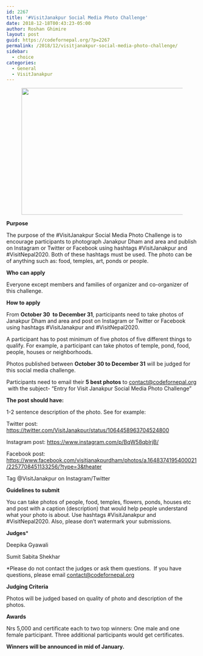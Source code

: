 ```yaml
---
id: 2267
title: '#VisitJanakpur Social Media Photo Challenge'
date: 2018-12-18T00:43:23-05:00
author: Roshan Ghimire
layout: post
guid: https://codefornepal.org/?p=2267
permalink: /2018/12/visitjanakpur-social-media-photo-challenge/
sidebar:
  - choice
categories:
  - General
  - VisitJanakpur
---
```

<figure class="wp-block-image is-resized"><img src="https://codefornepal.org/wp-content/uploads/2018/12/a-baby-showerfor-francesca-1024x576.jpg" alt="" class="wp-image-2269" width="594" height="334" srcset="https://codefornepal.org/wp-content/uploads/2018/12/a-baby-showerfor-francesca-1024x576.jpg 1024w, https://codefornepal.org/wp-content/uploads/2018/12/a-baby-showerfor-francesca-300x169.jpg 300w, https://codefornepal.org/wp-content/uploads/2018/12/a-baby-showerfor-francesca-768x432.jpg 768w, https://codefornepal.org/wp-content/uploads/2018/12/a-baby-showerfor-francesca.jpg 1920w" sizes="(max-width: 594px) 100vw, 594px" /></figure> 

**Purpose**

The purpose of the #VisitJanakpur Social Media Photo Challenge is to encourage participants to photograph Janakpur Dham and area and publish on Instagram or Twitter or Facebook using hashtags #VisitJanakpur and #VisitNepal2020. Both of these hashtags must be used. The photo can be of anything such as: food, temples, art, ponds or people.  


**Who can apply**

Everyone except members and families of organizer and co-organizer of this challenge.  


**How to apply**

From **October 30 &nbsp;to December 31**, participants need to take photos of Janakpur Dham and area and post on Instagram or Twitter or Facebook using hashtags #VisitJanakpur and #VisitNepal2020.  


A participant has to post minimum of five photos of five different things to qualify. For example, a participant can take photos of temple, pond, food, people, houses or neighborhoods.  


Photos published between **October 30 to December 31** will be judged for this social media challenge.  


Participants need to email their **5 best photos** to contact@codefornepal.org &nbsp;with the subject- &#8220;Entry for Visit Janakpur Social Media Photo Challenge&#8221;  


**The post should have:**  


1-2 sentence description of the photo. See for example:

Twitter post: <https://twitter.com/VisitJanakpur/status/1064458963704524800>  


Instagram post: <https://www.instagram.com/p/BqW58qblrjB/>  


Facebook post: <https://www.facebook.com/visitjanakpurdham/photos/a.1648374195400021/2257708451133256/?type=3&theater>  


Tag @VisitJanakpur on Instagram/Twitter



**Guidelines to submit**

You can take photos of people, food, temples, flowers, ponds, houses etc and post with a caption (description) that would help people understand what your photo is about. Use hashtags #VisitJanakpur and #VisitNepal2020. Also, please don&#8217;t watermark your submissions.  




**Judges***

Deepika Gyawali

Sumit Sabita Shekhar  


*Please do not contact the judges or ask them questions. &nbsp;If you have questions, please email contact@codefornepal.org  


**Judging Criteria**

Photos will be judged based on quality of photo and description of the photos.  


**Awards**

Nrs 5,000 and certificate each to two top winners: One male and one female participant. Three additional participants would get certificates.  


**Winners will be announced in mid of January.**